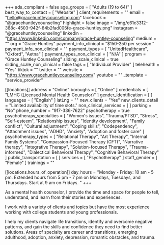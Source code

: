+++
ada_compliant = false
age_groups = [ "Adults (19 to 64)" ]
best_way_to_contact = [ "Website" ]
client_requirements = ""
email = "hello@gracehuntleycounseling.com"
facebook = "@gracehuntleycounseling"
highlight = false
image = "/img/c61c3312-388c-4503-942f-84b2fad005fe-grace-huntley.png"
instagram = "@gracehuntleycounseling"
linkedin = "https://www.linkedin.com/company/grace-huntley-counseling"
medium = ""
org = "Grace Huntley"
payment_info_clinical = "$150-250 per session."
payment_info_non_clinical = ""
payment_types = [ "UnitedHealthcare", "Oxford", "Aetna" ]
payment_types_non_clinical = [ "N/A" ]
program = "Grace Huntley Counseling"
sliding_scale_clinical = true
sliding_scale_non_clinical = false
tags = [ "Individual Provider" ]
telehealth = "Yes"
tiktok = ""
twitter = ""
website = "https://www.gracehuntleycounseling.com/"
youtube = ""
_template = "service_provider"

[[locations]]
address = "Online"
boroughs = [ "Online" ]
credentials = [ "LMHC (Licensed Mental Health Counselor)" ]
gender_identification = [ ]
languages = [ "English" ]
latLng = ""
new_clients = "Yes"
new_clients_detail = "Limited availability of time slots."
non_clinical_services = [ ]
parking = "No"
phone_number = "917-336-7622"
psychotherapy = true
psychotherapy_specialties = [
  "Women's issues",
  "Trauma/PTSD",
  "Stress",
  "Self-esteem",
  "Relationship issues",
  "Identity development",
  "Family conflict",
  "Cultural adjustment",
  "Coping skills",
  "Codependency",
  "Attachment issues",
  "ADHD",
  "Anxiety",
  "Adoption and foster care"
]
psychotherapy_types = [
  "Relational Therapy",
  "Art Therapy",
  "Internal Family Systems",
  "Compassion-Focused Therapy (CFT)",
  "Narrative therapy",
  "Integrative Therapy",
  "Solution-focused Therapy",
  "Trauma-informed",
  "Dialectical Behavioral Therapy",
  "Cognitive Behavioral Therapy"
]
public_transportation = [ ]
services = [ "Psychotherapy" ]
staff_gender = [ "Female" ]
trainings = ""

  [[locations.hours_of_operation]]
  day_hours = "Monday - Friday: 10 am - 5 pm. Extended hours from 5 pm - 7 pm on Mondays, Tuesdays, and Thursdays. Start at 9 am on Fridays. "
+++

As a mental health counselor, I provide the time and space for people to tell, understand, and learn from their stories and experiences. 

I work with a variety of clients and topics but have the most experience working with college students and young professionals. 

I help my clients navigate life transitions, identify and overcome negative patterns, and gain the skills and confidence they need to find better solutions. Areas of specialty are career and transitions, emerging adulthood, adoption, anxiety, depression, romantic obstacles, and trauma.
